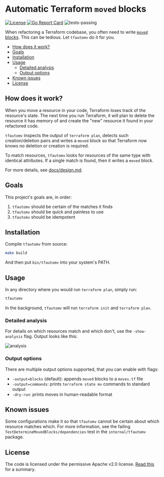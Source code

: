 # Automatic Terraform `moved` blocks <!-- omit in toc -->

[![License](https://img.shields.io/badge/License-Apache_2.0-blue.svg)](https://opensource.org/licenses/Apache-2.0)
[![Go Report Card](https://goreportcard.com/badge/github.com/padok-team/tfautomv)](https://goreportcard.com/report/github.com/padok-team/tfautomv)
![tests-passing](https://github.com/padok-team/tfautomv/actions/workflows/ci.yml/badge.svg)

When refactoring a Terraform codebase, you often need to write [`moved` blocks](https://www.terraform.io/language/modules/develop/refactoring#moved-block-syntax). This can be tedious. Let
`tfautomv` do it for you.

- [How does it work?](#how-does-it-work)
- [Goals](#goals)
- [Installation](#installation)
- [Usage](#usage)
  - [Detailed analysis](#detailed-analysis)
  - [Output options](#output-options)
- [Known issues](#known-issues)
- [License](#license)

## How does it work?

When you move a resource in your code, Terraform loses track of the resource's
state. The next time you run Terraform, it will plan to delete the resource it
has memory of and create the "new" resource it found in your refactored code.

`tfautomv` inspects the output of `terraform plan`, detects such
creation/deletion pairs and writes a `moved` block so that Terraform now knows
no deletion or creation is required.

To match resources, `tfautomv` looks for resources of the same type with
identical attributes. If a single match is found, then it writes a `moved`
block.

For more details, see [docs/design.md](./docs/design.md).

## Goals

This project's goals are, in order:

1. `tfautomv` should be certain of the matches it finds
2. `tfautomv` should be quick and painless to use
3. `tfautomv` should be idempotent

## Installation

Compile `tfautomv` from source:

```bash
make build
```

And then put `bin/tfautomv` into your system's PATH.

## Usage

In any directory where you would run `terraform plan`, simply run:

```bash
tfautomv
```

In the background, `tfautomv` will run `terraform init` and `terraform plan`.

### Detailed analysis

For details on which resources match and which don't, use the `-show-analysis`
flag. Output looks like this:

![analysis](docs/analysis.png)

### Output options

There are multiple output options supported, that you can enable with flags:

- `-output=blocks` (default): appends `moved` blocks to a `moves.tf` file
- `-output=commands`: prints `terraform state mv` commands to standard output
- `-dry-run`: prints moves in human-readable format

## Known issues

Some configurations make it so that `tfautomv` cannot be certain about which
resource matches which. For more information, see the failing
`TestDetermineMovedBlocks/dependencies` test in the `internal/tfautomv` package.

## License

The code is licensed under the permissive Apache v2.0 license. [Read this](<https://tldrlegal.com/license/apache-license-2.0-(apache-2.0)>) for a summary.
